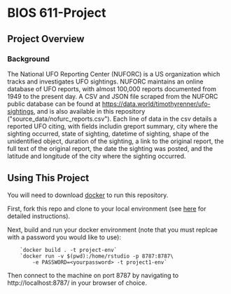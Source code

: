 BIOS 611-Project
================

Project Overview
----------------

### Background

The National UFO Reporting Center (NUFORC) is a US organization which tracks and investigates UFO sightings. NUFORC maintains an online database of UFO reports, with almost 100,000 reports documented from 1949 to the present day.
A CSV and JSON file scraped from the NUFORC public database can be found at https://data.world/timothyrenner/ufo-sightings, and is also available in this repository ("source_data/nofurc_reports.csv"). Each line of data in the csv details a reported UFO citing, with fields includin greport summary, city where the sighting occurred, state of sighting, datetime of sighting, shape of the unidentified object, duration of the sighting, a link to the original report, the full text of the original report, the date the sighting was posted, and the latitude and longitude of the city where the sighting occurred.

Using This Project
-----------------
You will need to download [docker](https://docs.docker.com/get-docker/) to run this repository. 

First, fork this repo and clone to your local environment (see [here](https://docs.github.com/en/get-started/quickstart/fork-a-repo) for detailed instructions).

Next, build and run your docker environment (note that you must replcae <yourpassword> with a password you would like to use):

        `docker build . -t project-env`
        `docker run -v $(pwd):/home/rstudio -p 8787:8787\
            -e PASSWORD=<yourpassword> -t project1-env`

Then connect to the machine on port 8787 by navigating to  http://localhost:8787/ in your browser of choice.

